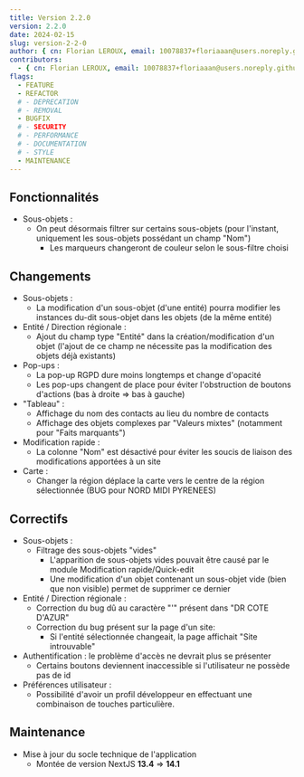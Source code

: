 ```yaml
---
title: Version 2.2.0
version: 2.2.0
date: 2024-02-15
slug: version-2-2-0
author: { cn: Florian LEROUX, email: 10078837+floriaaan@users.noreply.github.com, id: "@floriaaan"}
contributors:
  - { cn: Florian LEROUX, email: 10078837+floriaaan@users.noreply.github.com, id: "@floriaaan"}
flags:
  - FEATURE
  - REFACTOR
  # - DEPRECATION
  # - REMOVAL
  - BUGFIX
  # - SECURITY
  # - PERFORMANCE
  # - DOCUMENTATION
  # - STYLE
  - MAINTENANCE
---
```


## Fonctionnalités

- Sous-objets :
  - On peut désormais filtrer sur certains sous-objets (pour l'instant, uniquement les sous-objets possédant un champ "Nom")
    - Les marqueurs changeront de couleur selon le sous-filtre choisi

## Changements

- Sous-objets :
  - La modification d'un sous-objet (d'une entité) pourra modifier les instances du-dit sous-objet dans les objets (de la même entité)
- Entité / Direction régionale :
  - Ajout du champ type "Entité" dans la création/modification d'un objet
    (l'ajout de ce champ ne nécessite pas la modification des objets déjà existants)
- Pop-ups :
  - La pop-up RGPD dure moins longtemps et change d'opacité
  - Les pop-ups changent de place pour éviter l'obstruction de boutons d'actions (bas à droite => bas à gauche)
- "Tableau" :
  - Affichage du nom des contacts au lieu du nombre de contacts
  - Affichage des objets complexes par "Valeurs mixtes" (notamment pour "Faits marquants")
- Modification rapide :
  - La colonne "Nom" est désactivé pour éviter les soucis de liaison des modifications apportées à un site
- Carte : 
  - Changer la région déplace la carte vers le centre de la région sélectionnée (BUG pour NORD MIDI PYRENEES)

## Correctifs

- Sous-objets :
  - Filtrage des sous-objets "vides"
    - L'apparition de sous-objets vides pouvait être causé par le module Modification rapide/Quick-edit
    - Une modification d'un objet contenant un sous-objet vide (bien que non visible) permet de supprimer ce dernier
- Entité / Direction régionale :
  - Correction du bug dû au caractère "'" présent dans "DR COTE D'AZUR"
  - Correction du bug présent sur la page d'un site:
    - Si l'entité sélectionnée changeait, la page affichait "Site introuvable"
- Authentification : le problème d'accès ne devrait plus se présenter
  - Certains boutons deviennent inaccessible si l'utilisateur ne possède pas de id
- Préférences utilisateur :
  - Possibilité d'avoir un profil développeur en effectuant une combinaison de touches particulière.

## Maintenance

- Mise à jour du socle technique de l'application
  - Montée de version NextJS **13.4** => **14.1**
